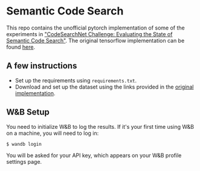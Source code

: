 # Semantic Code Search

This repo contains the unofficial pytorch implementation of some of the experiments in ["CodeSearchNet Challenge: Evaluating the State of Semantic Code Search"](https://arxiv.org/abs/1909.09436). The original tensorflow implementation can be found [here](https://github.com/github/CodeSearchNet).

## A few instructions

- Set up the requirements using `requirements.txt`.
- Download and set up the dataset using the links provided in the [original implementation](https://github.com/github/CodeSearchNet).

## W&B Setup

You need to initialize W&B to log the results. If it's your first time using W&B on a machine, you will need to log in:
```
$ wandb login
```
You will be asked for your API key, which appears on your W&B profile settings page.

